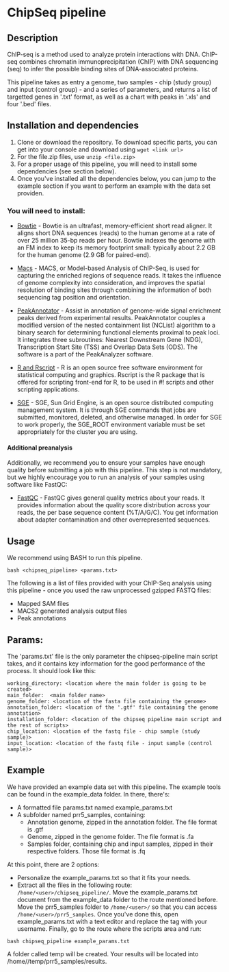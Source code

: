 # **ChipSeq pipeline**

## **Description**
ChIP-seq is a method used to analyze protein interactions with DNA. ChIP-seq combines chromatin immunoprecipitation (ChIP) with DNA sequencing (seq) to infer the possible binding sites of DNA-associated proteins.

This pipeline takes as entry a genome, two samples - chip (study group) and input (control group) - and a series of parameters, and returns a list of targetted genes in '.txt' format, as well as a chart with peaks in '.xls' and four '.bed' files.

## **Installation and dependencies**

1. Clone or download the repository. To download specific parts, you can get into your console and download using `wget <link url>`
2. For the file.zip files, use `unzip <file.zip>`
3. For a proper usage of this pipeline, you will need to install some dependencies (see section below).
4. Once you've installed all the dependencies below, you can jump to the example section if you want to perform an example with the data set providen.

### **You will need to install:**

- [Bowtie](https://sourceforge.net/projects/bowtie-bio/files/bowtie/1.2.2) - Bowtie is an ultrafast, memory-efficient short read aligner. It aligns short DNA sequences (reads) to the human genome at a rate of over 25 million 35-bp reads per hour. Bowtie indexes the genome with an FM index to keep its memory footprint small: typically about 2.2 GB for the human genome (2.9 GB for paired-end).

- [Macs](https://github.com/taoliu/MACS) - MACS, or Model-based Analysis of ChIP-Seq, is used for capturing the enriched regions of sequence reads. It takes the influence of genome complexity into consideration, and improves the spatial resolution of binding sites through combining the information of both sequencing tag position and orientation.

- [PeakAnnotator](https://www.ebi.ac.uk/research/bertone/software) - Assist in annotation of genome-wide signal enrichment peaks derived from experimental results. PeakAnnotator couples a modified version of the nested containment list (NCList) algorithm to a binary search for determining functional elements proximal to peak loci. It integrates three subroutines: Nearest Downstream Gene (NDG), Transcription Start Site (TSS) and Overlap Data Sets (ODS). The software is a part of the PeakAnalyzer software.

- [R and Rscript](https://stat.ethz.ch/R-manual/R-devel/library/utils/html/Rscript.html) - R is an open source free software environment for statistical computing and graphics. Rscript is the R package that is offered for scripting front-end for R, to be used in #! scripts and other scripting applications.

- [SGE](http://genomics.princeton.edu/support/grids/sge.shtml) - SGE, Sun Grid Engine, is an open source distributed computing management system. It is through SGE commands that jobs are submitted, monitored, deleted, and otherwise managed. In order for SGE to work properly, the SGE_ROOT environment variable must be set appropriately for the cluster you are using.

#### Additional preanalysis

Additionally, we recommend you to ensure your samples have enough quality before submitting a job with this pipeline. This step is not mandatory, but we highly encourage you to run an analysis of your samples using software like FastQC:

- [FastQC](https://www.bioinformatics.babraham.ac.uk/projects/fastqc/) - FastQC gives general quality metrics about your reads. It provides information about the quality score distribution across your reads, the per base sequence content (%T/A/G/C). You get information about adapter contamination and other overrepresented sequences.

## **Usage**

We recommend using BASH to run this pipeline.

`bash <chipseq_pipeline> <params.txt>`

The following is a list of files provided with your ChIP-Seq analysis using this pipeline - once you used the raw unprocessed gzipped FASTQ files:

- Mapped SAM files
- MACS2 generated analysis output files
- Peak annotations


## **Params:**

The 'params.txt' file is the only parameter the chipseq-pipeline main script takes, and it contains key information for the good performance of the process. It should look like this:

```
working_directory: <location where the main folder is going to be created> 
main_folder:  <main folder name>
genome_folder: <location of the fasta file containing the genome>
annotation_folder: <location of the '.gtf' file containing the genome annotation>
installation_folder: <location of the chipseq pipeline main script and the rest of scripts>
chip_location: <location of the fastq file - chip sample (study sample)>
input_location: <location of the fastq file - input sample (control sample)>
```

## **Example**

We have provided an example data set with this pipeline. The example tools can be found in the example_data folder. In there, there's:

- A formatted file params.txt named example_params.txt
- A subfolder named prr5_samples, containing:
  - Annotation genome, zipped in the annotation folder. The file format is .gtf
  - Genome, zipped in the genome folder. The file format is .fa
  - Samples folder, containing chip and input samples, zipped in their respective folders. Those file format is .fq
  
At this point, there are 2 options:

- Personalize the example_params.txt so that it fits your needs.
- Extract all the files in the following route: `/home/<user>/chipseq_pipeline/`. Move the example_params.txt document from the example_data folder to the route mentioned before. Move the prr5_samples folder to `/home/<user>/` so that you can access `/home/<user>/prr5_samples`. Once you've done this, open example_params.txt with a text editor and replace the tag <user> with your username. Finally, go to the route where the scripts area and run:

`bash chipseq_pipeline example_params.txt`

A folder called temp will be created. Your results will be located into /home/<user>/temp/prr5_samples/results.
